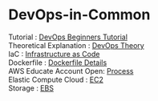 # DevOps-in-Common
Tutorial : <a href="https://www.youtube.com/watch?v=hQcFE0RD0cQ"> DevOps Beginners Tutorial</a> <br/> 
Theoretical Explanation : <a href="https://aws.amazon.com/devops/what-is-devops/#:~:text=DevOps%20is%20the%20combination%20of,development%20and%20infrastructure%20management%20processes."> DevOps Theory</a> <br/> 
IaC : <a href="https://www.redhat.com/en/topics/automation/what-is-infrastructure-as-code-iac"> Infrastructure as Code</a> <br/>
Dockerfile : <a href="https://learn.microsoft.com/en-us/virtualization/windowscontainers/manage-docker/manage-windows-dockerfile"> Dockerfile Details </a> <br/>
AWS Educate Account Open: <a href="https://www.youtube.com/watch?v=7KCs-0hfTXA"> Process </a> <br/>
Elastic Compute Cloud : <a href="https://www.youtube.com/watch?v=oqHfiRzxunY"> EC2</a> <br/>
Storage : <a href="https://aws.amazon.com/ebs/"> EBS </a>
